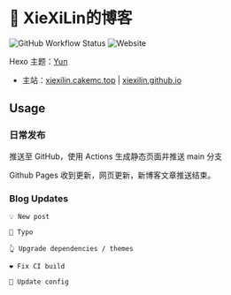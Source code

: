 # 🤔 XieXiLin的博客

![GitHub Workflow Status](https://img.shields.io/github/workflow/status/XieXiLin158/xiexilin158.github.io/GitHub%20Pages?label=GitHub%20Pages%20Build&logo=GitHub&style=flat-square) ![Website](https://img.shields.io/website?down_color=red&down_message=Offline&label=BigCake%27s%20Blog&style=flat-square&up_color=success&up_message=Online&url=https%3A%2F%2Fxiexilin.cakemc.top)

Hexo 主题：[Yun](https://github.com/YunYouJun/hexo-theme-yun)

- 主站：[xiexilin.cakemc.top](https://xiexilin.cakemc.top) | [xiexilin.github.io](https://xiexilin.github.io)

## Usage

### 日常发布

推送至 GitHub，使用 Actions 生成静态页面并推送 main 分支

Github Pages 收到更新，网页更新，新博客文章推送结束。

### Blog Updates

`💡 New post`

`🐛 Typo`

`👆 Upgrade dependencies / themes`

`❤️ Fix CI build`

`📃 Update config`
